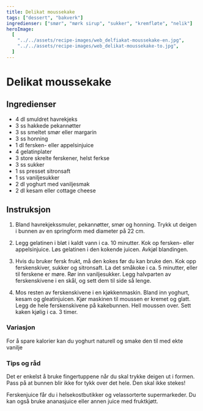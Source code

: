 ```yaml
---
title: Delikat moussekake
tags: ["dessert", "bakverk"]
ingredienser: ["smør", "mørk sirup", "sukker", "kremfløte", "nelik"]
heroImage:
  [
    "../../assets/recipe-images/web_delfiakat-moussekake-en.jpg",
    "../../assets/recipe-images/web_delikat-moussekake-to.jpg",
  ]
---
```


# Delikat moussekake

## Ingredienser

- 4 dl smuldret havrekjeks
- 3 ss hakkede pekannøtter
- 3 ss smeltet smør eller margarin
- 3 ss honning
- 1 dl fersken- eller appelsinjuice
- 4 gelatinplater
- 3 store skrelte ferskener, helst ferkse
- 3 ss sukker
- 1 ss presset sitronsaft
- 1 ss vaniljesukker
- 2 dl yoghurt med vaniljesmak
- 2 dl kesam eller cottage cheese

## Instruksjon

1. Bland havrekjekssmuler, pekannøtter, smør og honning. Trykk ut deigen i bunnen av en springform med diameter på 22 cm.

2. Legg gelatinen i bløt i kaldt vann i ca. 10 minutter. Kok op fersken- eller appelsinjuice. Løs gelatinen i den kokende juicen. Avkjøl blandingen.

3. Hvis du bruker fersk frukt, må den kokes før du kan bruke den. Kok opp ferskenskiver, sukker og sitronsaft. La det småkoke i ca. 5 minutter, eller til ferskene er møre. Rør inn vaniljesukker. Legg halvparten av ferskenskivene i en skål, og sett dem til side så lenge.

4. Mos resten av ferskenskivene i en kjøkkenmaskin. Bland inn yoghurt, kesam og gleatinjuicen. Kjør maskinen til moussen er kremet og glatt. Legg de hele ferskenskivene på kakebunnen. Hell moussen over. Sett kaken kjølig i ca. 3 timer.

### Variasjon

For å spare kalorier kan du yoghurt naturell og smake den til med ekte vanilje

### Tips og råd

Det er enkelst å bruke fingertuppene når du skal trykke deigen ut i formen. Pass på at bunnen blir ikke for tykk over det hele. Den skal ikke stekes!

Ferskenjuice får du i helsekostbutikker og velassorterte supermarkeder. Du kan også bruke ananasjuice eller annen juice med fruktkjøtt.
